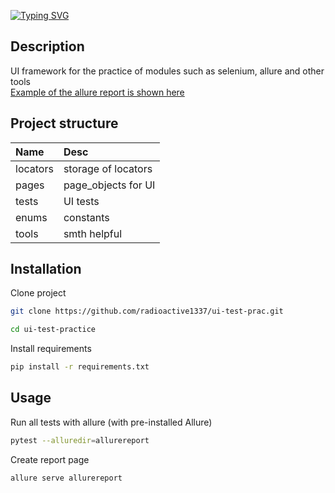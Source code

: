 [![Typing SVG](https://readme-typing-svg.demolab.com?font=Fira+Code&pause=1000&random=false&width=435&lines=ui-test-practice)](https://git.io/typing-svg)

## Description

UI framework for the practice of modules such as selenium, allure and other tools \
[Example of the allure report is shown here](https://radioactive1337.github.io/ui-test-practice/)

## Project structure

| Name     | Desc                |
|:---------|:--------------------|
| locators | storage of locators |
| pages    | page_objects for UI |
| tests    | UI tests            |
| enums    | constants           |
| tools    | smth helpful        |

## Installation

Clone project

~~~bash
git clone https://github.com/radioactive1337/ui-test-prac.git
~~~

~~~bash
cd ui-test-practice
~~~

Install requirements

~~~bash
pip install -r requirements.txt
~~~

## Usage

Run all tests with allure (with pre-installed Allure)

~~~bash
pytest --alluredir=allurereport
~~~

Create report page

~~~bash
allure serve allurereport
~~~
